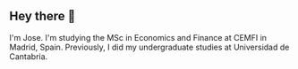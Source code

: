## Hey there 👋

I'm Jose. I'm studying the MSc in Economics and Finance at CEMFI in Madrid, Spain. Previously, I did my undergraduate studies at Universidad de Cantabria.
